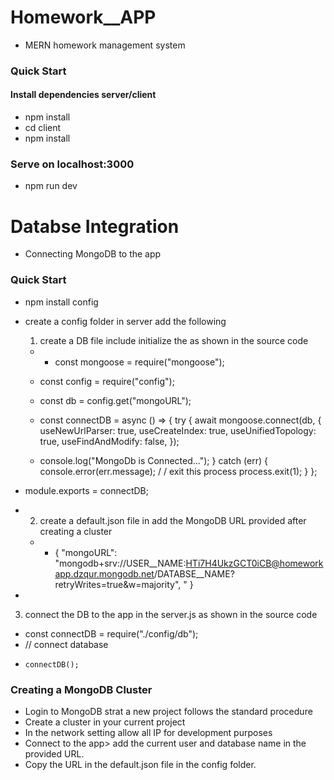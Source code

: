 # Homework__APP
- MERN homework management system


### Quick Start ###
 #### Install dependencies server/client ####
 * npm install
 * cd client
 * npm install

### Serve on localhost:3000 ###
 * npm run dev
 
# Databse Integration
- Connecting MongoDB to the app 


### Quick Start ###

 * npm install config
 * create a config folder in server add the following
 
   1. create a DB file include initialize the as shown in the source code
    * - const mongoose = require("mongoose");
     -  const config = require("config");
     -  const db = config.get("mongoURL");
     -  const connectDB = async () => {
       try {
       await mongoose.connect(db, {
        useNewUrlParser: true,
        useCreateIndex: true,
        useUnifiedTopology: true,
        useFindAndModify: false,
      });

      - console.log("MongoDb is Connected...");
    }  catch (err) {
      console.error(err.message);
      / /    exit this process
      process.exit(1);
    }
   };
 - module.exports = connectDB;
*
  2. create a default.json file in add the MongoDB URL provided after creating a cluster
   * - {
  "mongoURL": "mongodb+srv://USER__NAME:HTi7H4UkzGCT0iCB@homeworkapp.dzqur.mongodb.net/DATABSE__NAME?retryWrites=true&w=majority",
  "
}
*
3. connect the DB to the app in the server.js as shown in the source code  

 - const connectDB = require("./config/db");
 - // connect database
-     connectDB();

### Creating a MongoDB Cluster ###
 * Login to MongoDB strat a new project follows the standard procedure
 * Create a cluster in your current project
 * In the network setting allow all IP for development purposes
 * Connect to the app> add the current user and database name in the provided URL.
 * Copy the URL in the default.json file in the config folder.
